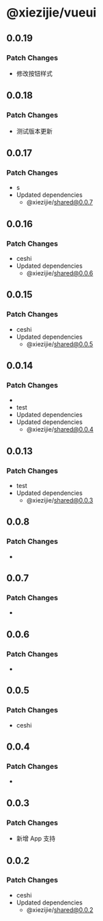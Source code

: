 # @xiezijie/vueui

## 0.0.19

### Patch Changes

- 修改按钮样式

## 0.0.18

### Patch Changes

- 测试版本更新

## 0.0.17

### Patch Changes

- s
- Updated dependencies
  - @xiezijie/shared@0.0.7

## 0.0.16

### Patch Changes

- ceshi
- Updated dependencies
  - @xiezijie/shared@0.0.6

## 0.0.15

### Patch Changes

- ceshi
- Updated dependencies
  - @xiezijie/shared@0.0.5

## 0.0.14

### Patch Changes

-
- test
- Updated dependencies
- Updated dependencies
  - @xiezijie/shared@0.0.4

## 0.0.13

### Patch Changes

- test
- Updated dependencies
  - @xiezijie/shared@0.0.3

## 0.0.8

### Patch Changes

-

## 0.0.7

### Patch Changes

-

## 0.0.6

### Patch Changes

-

## 0.0.5

### Patch Changes

- ceshi

## 0.0.4

### Patch Changes

-

## 0.0.3

### Patch Changes

- 新增 App 支持

## 0.0.2

### Patch Changes

- ceshi
- Updated dependencies
  - @xiezijie/shared@0.0.2
